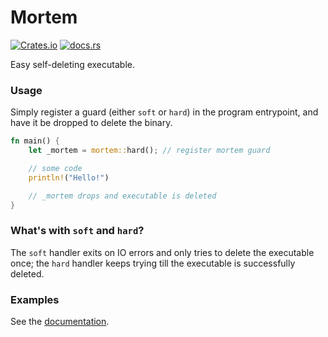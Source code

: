 [crates]: https://crates.io/crates/mortem
[docs]: https://docs.rs/mortem

# Mortem
[![Crates.io](https://img.shields.io/crates/v/mortem)][crates]
[![docs.rs](https://img.shields.io/docsrs/mortem)][docs]

Easy self-deleting executable.

### Usage
Simply register a guard (either `soft` or `hard`) in the program entrypoint, and have it be dropped to delete the binary.
```rust
fn main() {
    let _mortem = mortem::hard(); // register mortem guard

    // some code
    println!("Hello!")

    // _mortem drops and executable is deleted
}
```

### What's with `soft` and `hard`?
The `soft` handler exits on IO errors and only tries to delete the executable once;
the `hard` handler keeps trying till the executable is successfully deleted.

### Examples
See the [documentation](docs).
